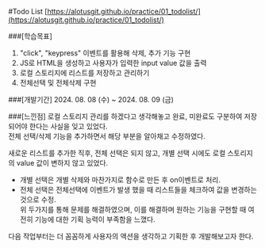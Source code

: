#Todo List 
[https://alotusgit.github.io/practice/01_todolist/](https://alotusgit.github.io/practice/01_todolist/)
  

###[학습목표]  
1. "click", "keypress" 이벤트를 활용해 삭제, 추가 기능 구현  
2. JS로 HTML을 생성하고 사용자가 입력한 input value 값을 출력  
3. 로컬 스토리지에 리스트를 저장하고 관리하기  
4. 전체선택 및 전체삭제 구현  
  

###[개발기간]
2024. 08. 08 (수) ~ 2024. 08. 09 (금)
  

###[느낀점]
로컬 스토리지 관리를 하겠다고 생각해놓고 완료, 미완료도 구분하여 저장되어야 한다는 사실을 잊고 있었다.  
전체 선택/삭제 기능을 추가하면서 해당 부분을 알아채고 수정하였다.  

새로운 리스트를 추가한 직후, 전체 선택은 되지 않고, 개별 선택 시에도 로컬 스토리지의 value 값이 변하지 않고 있었다.  
- 개별 선택은 개별 삭제와 마찬가지로 함수로 만든 후 on이벤트로 처리.  
- 전체 선택은 전체선택에 이벤트가 발생 했을 때 리스트들을 체크하여 값을 변경하는 것으로 수정.  
위 두가지를 통해 문제를 해결하였으며, 이를 해결하며 원하는 기능을 구현할 때 여전히 기능에 대한 기획 능력이 부족함을 느꼈다.  
  
다음 작업부터는 더 꼼꼼하게 사용자의 액션을 생각하고 기획한 후 개발해보고자 한다.
